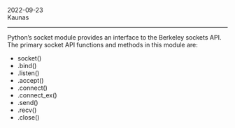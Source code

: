 2022-09-23\
Kaunas

----

Python’s socket module provides an interface to the Berkeley sockets API.\
The primary socket API functions and methods in this module are:
* socket()
* .bind()
* .listen()
* .accept()
* .connect()
* .connect_ex()
* .send()
* .recv()
* .close()